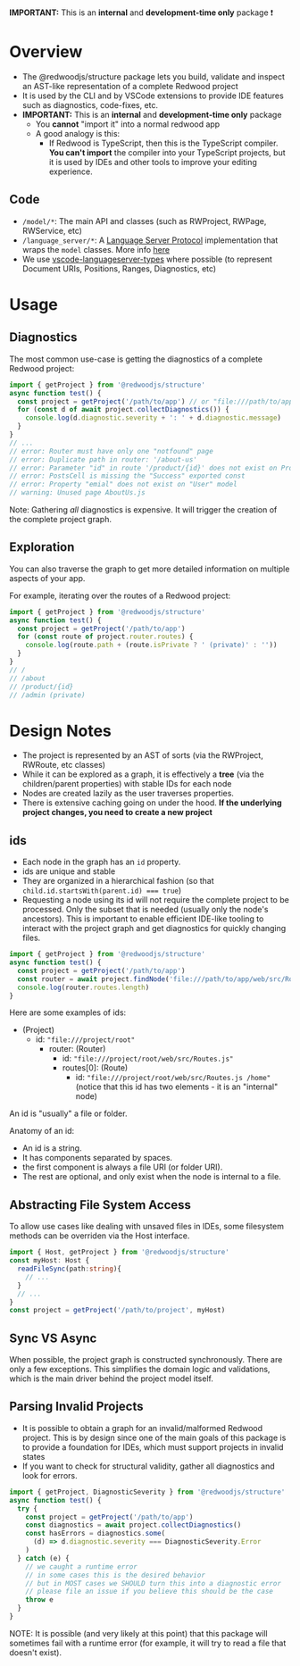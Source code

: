 **IMPORTANT:** This is an **internal** and **development-time only** package :exclamation:

# Overview

- The @redwoodjs/structure package lets you build, validate and inspect an AST-like representation of a complete Redwood project
- It is used by the CLI and by VSCode extensions to provide IDE features such as diagnostics, code-fixes, etc.
- **IMPORTANT:** This is an **internal** and **development-time only** package
  - You **cannot** "import it" into a normal redwood app
  - A good analogy is this:
    - If Redwood is TypeScript, then this is the TypeScript compiler.
      **You can't import** the compiler into your TypeScript projects, but it is used by IDEs and other tools to improve your editing experience.

## Code

- `/model/*`: The main API and classes (such as RWProject, RWPage, RWService, etc)
- `/language_server/*`: A [Language Server Protocol](https://microsoft.github.io/language-server-protocol/) implementation that wraps the `model` classes. More info [here](./src/language_server/README.md)
- We use [vscode-languageserver-types](https://www.npmjs.com/package/vscode-languageserver-types) where possible (to represent Document URIs, Positions, Ranges, Diagnostics, etc)

# Usage

## Diagnostics

The most common use-case is getting the diagnostics of a complete Redwood project:

```ts
import { getProject } from '@redwoodjs/structure'
async function test() {
  const project = getProject('/path/to/app') // or "file:///path/to/app"
  for (const d of await project.collectDiagnostics()) {
    console.log(d.diagnostic.severity + ': ' + d.diagnostic.message)
  }
}
// ...
// error: Router must have only one "notfound" page
// error: Duplicate path in router: '/about-us'
// error: Parameter "id" in route '/product/{id}' does not exist on ProductPage
// error: PostsCell is missing the "Success" exported const
// error: Property "emial" does not exist on "User" model
// warning: Unused page AboutUs.js
```

Note: Gathering _all_ diagnostics is expensive. It will trigger the creation of the complete project graph.

## Exploration

You can also traverse the graph to get more detailed information on multiple aspects of your app.

For example, iterating over the routes of a Redwood project:

```ts
import { getProject } from '@redwoodjs/structure'
async function test() {
  const project = getProject('/path/to/app')
  for (const route of project.router.routes) {
    console.log(route.path + (route.isPrivate ? ' (private)' : ''))
  }
}
// /
// /about
// /product/{id}
// /admin (private)
```

# Design Notes

- The project is represented by an AST of sorts (via the RWProject, RWRoute, etc classes)
- While it can be explored as a graph, it is effectively a **tree** (via the children/parent properties) with stable IDs for each node
- Nodes are created lazily as the user traverses properties.
- There is extensive caching going on under the hood. **If the underlying project changes, you need to create a new project**

## ids

- Each node in the graph has an `id` property.
- ids are unique and stable
- They are organized in a hierarchical fashion (so that `child.id.startsWith(parent.id) === true`)
- Requesting a node using its id will not require the complete project to be processed. Only the subset that is needed (usually only the node's ancestors). This is important to enable efficient IDE-like tooling to interact with the project graph and get diagnostics for quickly changing files.

```ts
import { getProject } from '@redwoodjs/structure'
async function test() {
  const project = getProject('/path/to/app')
  const router = await project.findNode('file:///path/to/app/web/src/Routes.js')
  console.log(router.routes.length)
}
```

Here are some examples of ids:

- (Project)
  - id: `"file:///project/root"`
    - router: (Router)
      - id: `"file:///project/root/web/src/Routes.js"`
      - routes[0]: (Route)
        - id: `"file:///project/root/web/src/Routes.js /home"` (notice that this id has two elements - it is an "internal" node)

An id is "usually" a file or folder.

Anatomy of an id:

- An id is a string.
- It has components separated by spaces.
- the first component is always a file URI (or folder URI).
- The rest are optional, and only exist when the node is internal to a file.

## Abstracting File System Access

To allow use cases like dealing with unsaved files in IDEs, some filesystem methods can be overriden via the Host interface.

```ts
import { Host, getProject } from '@redwoodjs/structure'
const myHost: Host {
  readFileSync(path:string){
    // ...
  }
  // ...
}
const project = getProject('/path/to/project', myHost)
```

## Sync VS Async

When possible, the project graph is constructed synchronously. There are only a few exceptions. This simplifies the domain logic and validations, which is the main driver behind the project model itself.

## Parsing Invalid Projects

- It is possible to obtain a graph for an invalid/malformed Redwood project. This is by design since one of the main goals of this package is to provide a foundation for IDEs, which must support projects in invalid states
- If you want to check for structural validity, gather all diagnostics and look for errors.

```ts
import { getProject, DiagnosticSeverity } from '@redwoodjs/structure'
async function test() {
  try {
    const project = getProject('/path/to/app')
    const diagnostics = await project.collectDiagnostics()
    const hasErrors = diagnostics.some(
      (d) => d.diagnostic.severity === DiagnosticSeverity.Error
    )
  } catch (e) {
    // we caught a runtime error
    // in some cases this is the desired behavior
    // but in MOST cases we SHOULD turn this into a diagnostic error
    // please file an issue if you believe this should be the case
    throw e
  }
}
```

NOTE: It is possible (and very likely at this point) that this package will sometimes fail with a runtime error (for example, it will try to read a file that doesn't exist).
